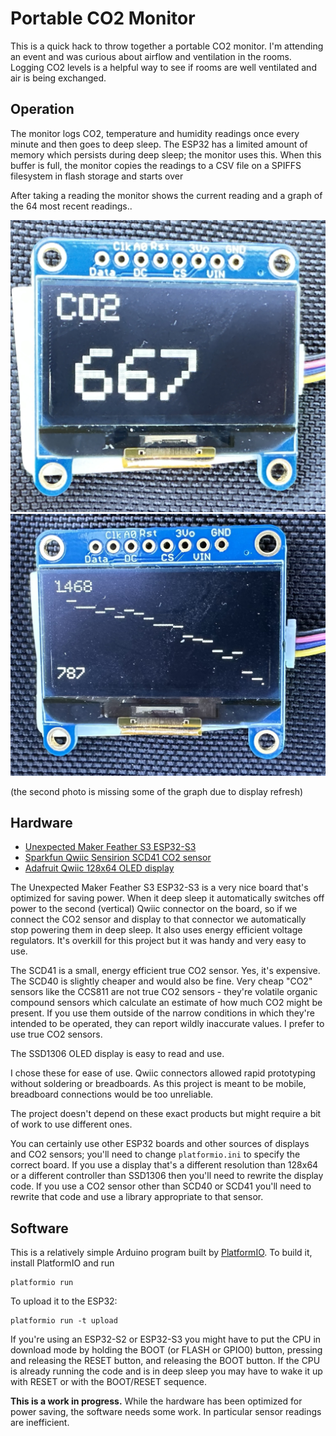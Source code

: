 <!--
SPDX-FileCopyrightText: 2023 John Romkey

SPDX-License-Identifier: MIT
-->

# Portable CO2 Monitor

This is a quick hack to throw together a portable CO2 monitor. I'm attending an event and was curious about airflow and ventilation in the rooms. Logging CO2 levels is a helpful way to see if rooms are well ventilated and air is being exchanged.

## Operation

The monitor logs CO2, temperature and humidity readings once every minute and then goes to deep sleep. The ESP32 has a limited amount of memory which persists during deep sleep; the monitor uses this. When this buffer is full, the monitor copies the readings to a CSV file on a SPIFFS filesystem in flash storage and starts over

After taking a reading the monitor shows the current reading and a graph of the 64 most recent readings..

![CO2 readout](images/co2-readout.jpg) ![CO2 graph](images/co2-graph.jpg)

(the second photo is missing some of the graph due to display refresh)

## Hardware

- [Unexpected Maker Feather S3 ESP32-S3](https://unexpectedmaker.com/shop/feathers3)
- [Sparkfun Qwiic Sensirion SCD41 CO2 sensor](https://www.sparkfun.com/products/18366)
- [Adafruit Qwiic 128x64 OLED display](https://www.adafruit.com/product/938)

The Unexpected Maker Feather S3 ESP32-S3 is a very nice board that's optimized for saving power. When it deep sleep it automatically switches off power to the second (vertical) Qwiic connector on the board, so if we connect the CO2 sensor and display to that connector we automatically stop powering them in deep sleep. It also uses energy efficient voltage regulators. It's overkill for this project but it was handy and very easy to use.

The SCD41 is a small, energy efficient true CO2 sensor. Yes, it's expensive. The SCD40 is slightly cheaper and would also be fine. Very cheap "CO2" sensors like the CCS811 are not true CO2 sensors - they're volatile organic compound sensors which calculate an estimate of how much CO2 might be present. If you use them outside of the narrow conditions in which they're intended to be operated, they can report wildly inaccurate values. I prefer to use true CO2 sensors.

The SSD1306 OLED display is easy to read and use.

I chose these for ease of use. Qwiic connectors allowed rapid prototyping without soldering or breadboards. As this project is meant to be mobile, breadboard connections would be too unreliable. 

The project doesn't depend on these exact products but might require a bit of work to use different ones.

You can certainly use other ESP32 boards and other sources of displays and CO2 sensors; you'll need to change `platformio.ini` to specify the correct board. If you use a display that's a different resolution than 128x64 or a different controller than SSD1306 then you'll need to rewrite the display code. If you use a CO2 sensor other than SCD40 or SCD41 you'll need to rewrite that code and use a library appropriate to that sensor.

## Software

This is a relatively simple Arduino program built by [PlatformIO](https://platformio.org). To build it, install PlatformIO and run
```
platformio run 
```

To upload it to the ESP32:
```
platformio run -t upload
```

If you're using an ESP32-S2 or ESP32-S3 you might have to put the CPU in download mode by holding the BOOT (or FLASH or GPIO0) button, pressing and releasing the RESET button, and releasing the BOOT button. If the CPU is already running the code and is in deep sleep you may have to wake it up with RESET or with the BOOT/RESET sequence.

**This is a work in progress.** While the hardware has been optimized for power saving, the software needs some work. In particular sensor readings are inefficient.
